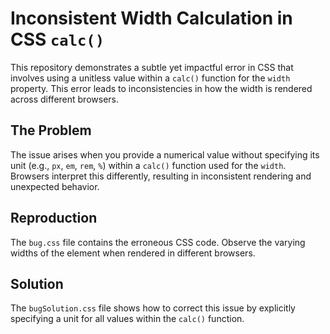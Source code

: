 # Inconsistent Width Calculation in CSS `calc()`

This repository demonstrates a subtle yet impactful error in CSS that involves using a unitless value within a `calc()` function for the `width` property. This error leads to inconsistencies in how the width is rendered across different browsers.

## The Problem

The issue arises when you provide a numerical value without specifying its unit (e.g., `px`, `em`, `rem`, `%`) within a `calc()` function used for the `width`.  Browsers interpret this differently, resulting in inconsistent rendering and unexpected behavior.

## Reproduction

The `bug.css` file contains the erroneous CSS code. Observe the varying widths of the element when rendered in different browsers.

## Solution

The `bugSolution.css` file shows how to correct this issue by explicitly specifying a unit for all values within the `calc()` function.